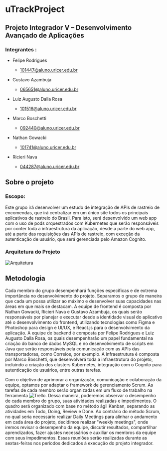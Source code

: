 # uTrackProject

## Projeto Integrador V – Desenvolvimento Avançado de Aplicações

### Integrantes :
- Felipe Rodrigues 
    - 101447@aluno.uricer.edu.br

- Gustavo Azambuja 
    - 065651@aluno.uricer.edu.br

- Luiz Augusto Dalla Rosa 
    - 101516@aluno.uricer.edu.br

- Marco Boschetti
    - 092440@aluno.uricer.edu.br

- Nathan Gowacki
    - 101741@aluno.uricer.edu.br

- Ricieri Nava 
    - 044287@aluno.uricer.edu.br

## Sobre o projeto

### Escopo:
Este grupo irá desenvolver um estudo de integração de APIs de rastreio de encomendas, que irá centralizar em um único site todos os principais aplicativos de rastreio do Brasil.
Para isto, será desenvolvido um web app com o uso de pods orquestrados com Kubernetes que serão responsáveis por conter toda a infraestrutura da aplicação, desde a parte do web app, até a parte das requisições das APIs de rastreio, com exceção da autenticação de usuário, que será gerenciada pelo Amazon Cognito.


### Arquitetura do Projeto
![Arquitetura](https://drive.google.com/file/d/125aVNDTggN6iowI67NGzko8RqaPaobAz/view)

## Metodologia

Cada membro do grupo desempenhará funções específicas e de extrema importância no desenvolvimento do projeto. Separamos o grupo de maneira que cada um possa utilizar ao máximo e desenvolver suas capacidades nas áreas em que mais se destacam. A equipe de frontend é composta por Nathan Gowacki, Ricieri Nava e Gustavo Azambuja, os quais serão responsáveis por planejar e executar desde a identidade visual do aplicativo até o desenvolvimento do frontend, utilizando tecnologias como Figma e Photoshop para design e UI/UX, e React.js para o desenvolvimento da aplicação. A equipe de backend é composta por Felipe Rodrigues e Luiz Augusto Dalla Rosa, os quais desempenharão um papel fundamental na criação do banco de dados MySQL e no desenvolvimento de scripts em Java que serão responsáveis pela comunicação com as APIs das transportadoras, como Correios, por exemplo. A infraestrutura é composta por Marco Boschetti, que desenvolverá toda a infraestrutura do projeto, incluindo a criação dos clusters Kubernetes, integração com o Cognito para autenticação de usuários, entre outras tarefas.


Com o objetivo de aprimorar a organização, comunicação e colaboração da equipe, optamos por adaptar o framework de gerenciamento Scrum. As tarefas de cada membro serão organizadas em um fluxo de trabalho na ferramenta ![Trello](https://trello.com/b/BJr7bmX3/utrack-app-trello). Dessa maneira, poderemos observar o desempenho de cada membro do grupo, suas atividades realizadas e impedimentos. O quadro será organizado com base no método ágil Kanban, separando as atividades em Todo, Doing, Review e Done. Ao contrário do método Scrum, no qual seria necessário realizar Daily Meetings para alinhar o andamento em cada área do projeto, decidimos realizar "weekly meetings", onde iremos revisar o desempenho da equipe, discutir resultados, compartilhar aprendizados, fazer ajustes necessários e auxiliar os membros da equipe com seus impedimentos. Essas reuniões serão realizadas durante as sextas-feiras nos períodos dedicados à execução do projeto integrador.
